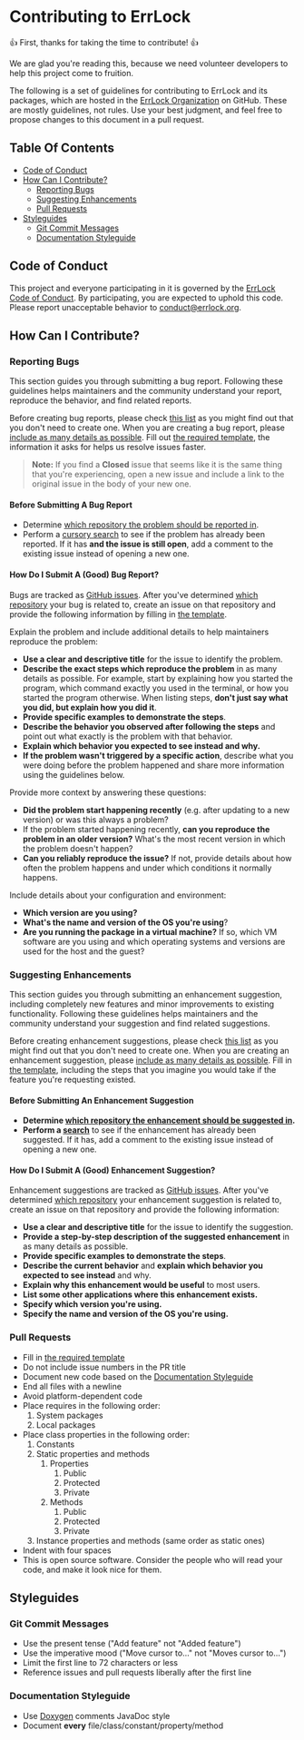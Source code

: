 Contributing to ErrLock
=======================

:+1: First, thanks for taking the time to contribute! :+1:

We are glad you're reading this, because we need volunteer developers to help
this project come to fruition.

The following is a set of guidelines for contributing to ErrLock and its
packages, which are hosted in the
[ErrLock Organization](https://github.com/ErrLock "ErrLock on GitHub") on
GitHub. These are mostly guidelines, not rules. Use your best judgment, and feel
free to propose changes to this document in a pull request.

Table Of Contents
-----------------

*	[Code of Conduct](#code-of-conduct)
*	[How Can I Contribute?](#how-can-i-contribute)
	-	[Reporting Bugs](#reporting-bugs)
	-	[Suggesting Enhancements](#suggesting-enhancements)
	-	[Pull Requests](#pull-requests)
*	[Styleguides](#styleguides)
	-	[Git Commit Messages](#git-commit-messages)
	-	[Documentation Styleguide](#documentation-styleguide)

Code of Conduct
---------------

This project and everyone participating in it is governed by the
[ErrLock Code of Conduct](CODE_OF_CONDUCT.md "ErrLock Code of Conduct"). By
participating, you are expected to uphold this code. Please report unacceptable
behavior to [conduct@errlock.org](mailto:conduct@errlock.org).

How Can I Contribute?
---------------------

### Reporting Bugs

This section guides you through submitting a bug report. Following these
guidelines helps maintainers and the community understand your report, reproduce
the behavior, and find related reports.

Before creating bug reports, please check
[this list](#before-submitting-a-bug-report) as you might find out that you
don't need to create one. When you are creating a bug report, please
[include as many details as possible](#how-do-i-submit-a-good-bug-report). Fill
out [the required template](ISSUE_TEMPLATE.md), the information it asks for
helps us resolve issues faster.

> **Note:** If you find a **Closed** issue that seems like it is the same thing
that you're experiencing, open a new issue and include a link to the original
issue in the body of your new one.

#### Before Submitting A Bug Report

*	Determine [which repository the problem should be reported in][errlock-and-packages].
*	Perform a [cursory search](https://github.com/search?q=+is%3Aissue+user%3AErrLock-Admin)
	to see if the problem has already been reported. If it has **and the issue
	is still open**, add a comment to the existing issue instead of opening a
	new one.

#### How Do I Submit A (Good) Bug Report?

Bugs are tracked as [GitHub issues](https://guides.github.com/features/issues/).
After you've determined [which repository][errlock-and-packages] your bug is
related to, create an issue on that repository and provide the following
information by filling in [the template](ISSUE_TEMPLATE.md).

Explain the problem and include additional details to help maintainers reproduce
the problem:
*	**Use a clear and descriptive title** for the issue to identify the problem.
*	**Describe the exact steps which reproduce the problem** in as many details
	as possible. For example, start by explaining how you started the program,
	which command exactly you used in the terminal, or how you started the
	program otherwise. When listing steps, **don't just say what you did, but
	explain how you did it**.
*	**Provide specific examples to demonstrate the steps**.
*	**Describe the behavior you observed after following the steps** and point
	out what exactly is the problem with that behavior.
*	**Explain which behavior you expected to see instead and why.**
*	**If the problem wasn't triggered by a specific action**, describe what you
	were doing before the problem happened and share more information using the
	guidelines below.

Provide more context by answering these questions:
*	**Did the problem start happening recently** (e.g. after updating to a new
	version) or was this always a problem?
*	If the problem started happening recently, **can you reproduce the problem
	in an older version?** What's the most recent version in which the problem
	doesn't happen?
*	**Can you reliably reproduce the issue?** If not, provide details about how
	often the problem happens and under which conditions it normally happens.

Include details about your configuration and environment:
*	**Which version are you using?**
*	**What's the name and version of the OS you're using**?
*	**Are you running the package in a virtual machine?** If so, which VM
	software are you using and which operating systems and versions are used for
	the host and the guest?

### Suggesting Enhancements

This section guides you through submitting an enhancement suggestion, including
completely new features and minor improvements to existing functionality.
Following these guidelines helps maintainers and the community understand your
suggestion and find related suggestions.

Before creating enhancement suggestions, please check
[this list](#before-submitting-an-enhancement-suggestion) as you might find out
that you don't need to create one. When you are creating an enhancement
suggestion, please [include as many details as possible](#how-do-i-submit-a-good-enhancement-suggestion).
Fill in [the template](ISSUE_TEMPLATE.md), including the steps that you imagine
you would take if the feature you're requesting existed.

#### Before Submitting An Enhancement Suggestion

*	**Determine [which repository the enhancement should be suggested in](#errlock-and-packages).**
*	**Perform a [search](https://github.com/search?q=+is%3Aissue+user%3AErrLock-Admin)**
	to see if the enhancement has already been suggested. If it has, add a
	comment to the existing issue instead of opening a new one.

#### How Do I Submit A (Good) Enhancement Suggestion?

Enhancement suggestions are tracked as
[GitHub issues](https://guides.github.com/features/issues/). After you've
determined [which repository][errlock-and-packages] your enhancement suggestion
is related to, create an issue on that repository and provide the following
information:
*	**Use a clear and descriptive title** for the issue to identify the
	suggestion.
*	**Provide a step-by-step description of the suggested enhancement** in as
	many details as possible.
*	**Provide specific examples to demonstrate the steps**.
*	**Describe the current behavior** and **explain which behavior you expected
	to see instead** and why.
*	**Explain why this enhancement would be useful** to most users.
*	**List some other applications where this enhancement exists.**
*	**Specify which version you're using.**
*	**Specify the name and version of the OS you're using.**

### Pull Requests

*	Fill in [the required template](PULL_REQUEST_TEMPLATE.md)
*	Do not include issue numbers in the PR title
*	Document new code based on the [Documentation Styleguide](#documentation-styleguide)
*	End all files with a newline
*	Avoid platform-dependent code
*	Place requires in the following order:
	1.	System packages
	2.	Local packages
*	Place class properties in the following order:
	1.	Constants
	2.	Static properties and methods
		1.	Properties
			1.	Public
			2.	Protected
			3.	Private
		2.	Methods
			1.	Public
			2.	Protected
			3.	Private
	3.	Instance properties and methods (same order as static ones)
*	Indent with four spaces
*	This is open source software. Consider the people who will read your code,
	and make it look nice for them.

Styleguides
-----------

### Git Commit Messages

*	Use the present tense ("Add feature" not "Added feature")
*	Use the imperative mood ("Move cursor to..." not "Moves cursor to...")
*	Limit the first line to 72 characters or less
*	Reference issues and pull requests liberally after the first line

### Documentation Styleguide

*	Use [Doxygen](http://www.doxygen.org/ "Doxygen") comments JavaDoc style
*	Document **every** file/class/constant/property/method

[errlock-and-packages]: https://github.com/ErrLock/ "ErrLock Repositories"
